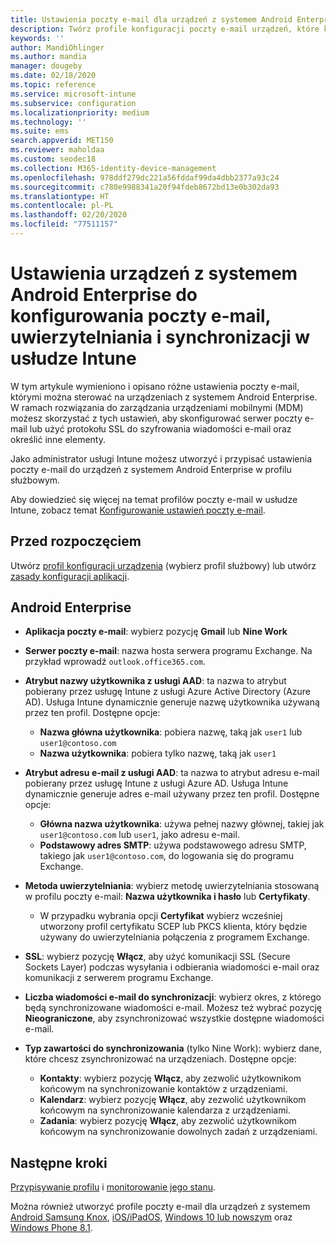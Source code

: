 ```yaml
---
title: Ustawienia poczty e-mail dla urządzeń z systemem Android Enterprise w usłudze Microsoft Intune — Azure | Microsoft Docs
description: Twórz profile konfiguracji poczty e-mail urządzeń, które korzystają z serwerów programu Exchange i pobierają atrybuty z usługi Azure Active Directory. Włącz protokół SSL lub SMIME, uwierzytelniaj użytkowników przy użyciu certyfikatów lub nazwy użytkownika/hasła oraz synchronizuj pocztę e-mail i harmonogramy w urządzeniach z profilami służbowymi systemu Android za pomocą usługi Microsoft Intune.
keywords: ''
author: MandiOhlinger
ms.author: mandia
manager: dougeby
ms.date: 02/18/2020
ms.topic: reference
ms.service: microsoft-intune
ms.subservice: configuration
ms.localizationpriority: medium
ms.technology: ''
ms.suite: ems
search.appverid: MET150
ms.reviewer: maholdaa
ms.custom: seodec18
ms.collection: M365-identity-device-management
ms.openlocfilehash: 978ddf279dc221a56fddaf99da4dbb2377a93c24
ms.sourcegitcommit: c780e9988341a20f94fdeb8672bd13e0b302da93
ms.translationtype: HT
ms.contentlocale: pl-PL
ms.lasthandoff: 02/20/2020
ms.locfileid: "77511157"
---
```

# <a name="android-enterprise-device-settings-to-configure-email-authentication-and-synchronization-in-intune"></a>Ustawienia urządzeń z systemem Android Enterprise do konfigurowania poczty e-mail, uwierzytelniania i synchronizacji w usłudze Intune



W tym artykule wymieniono i opisano różne ustawienia poczty e-mail, którymi można sterować na urządzeniach z systemem Android Enterprise. W ramach rozwiązania do zarządzania urządzeniami mobilnymi (MDM) możesz skorzystać z tych ustawień, aby skonfigurować serwer poczty e-mail lub użyć protokołu SSL do szyfrowania wiadomości e-mail oraz określić inne elementy.

Jako administrator usługi Intune możesz utworzyć i przypisać ustawienia poczty e-mail do urządzeń z systemem Android Enterprise w profilu służbowym.

Aby dowiedzieć się więcej na temat profilów poczty e-mail w usłudze Intune, zobacz temat [Konfigurowanie ustawień poczty e-mail](email-settings-configure.md).

## <a name="before-you-begin"></a>Przed rozpoczęciem

Utwórz [profil konfiguracji urządzenia](email-settings-configure.md#create-a-device-profile) (wybierz profil służbowy) lub utwórz [zasady konfiguracji aplikacji](../apps/app-configuration-policies-use-android.md).

## <a name="android-enterprise"></a>Android Enterprise

- **Aplikacja poczty e-mail**: wybierz pozycję **Gmail** lub **Nine Work**
- **Serwer poczty e-mail**: nazwa hosta serwera programu Exchange. Na przykład wprowadź `outlook.office365.com`.
- **Atrybut nazwy użytkownika z usługi AAD**: ta nazwa to atrybut pobierany przez usługę Intune z usługi Azure Active Directory (Azure AD). Usługa Intune dynamicznie generuje nazwę użytkownika używaną przez ten profil. Dostępne opcje:

  - **Nazwa główna użytkownika**: pobiera nazwę, taką jak `user1` lub `user1@contoso.com`
  - **Nazwa użytkownika**: pobiera tylko nazwę, taką jak `user1`

- **Atrybut adresu e-mail z usługi AAD**: ta nazwa to atrybut adresu e-mail pobierany przez usługę Intune z usługi Azure AD. Usługa Intune dynamicznie generuje adres e-mail używany przez ten profil. Dostępne opcje:
  - **Główna nazwa użytkownika**:  używa pełnej nazwy głównej, takiej jak `user1@contoso.com` lub `user1`, jako adresu e-mail.
  - **Podstawowy adres SMTP**: używa podstawowego adresu SMTP, takiego jak `user1@contoso.com`, do logowania się do programu Exchange.

- **Metoda uwierzytelniania**: wybierz metodę uwierzytelniania stosowaną w profilu poczty e-mail: **Nazwa użytkownika i hasło** lub **Certyfikaty**.
  - W przypadku wybrania opcji **Certyfikat** wybierz wcześniej utworzony profil certyfikatu SCEP lub PKCS klienta, który będzie używany do uwierzytelniania połączenia z programem Exchange.
- **SSL**: wybierz pozycję **Włącz**, aby użyć komunikacji SSL (Secure Sockets Layer) podczas wysyłania i odbierania wiadomości e-mail oraz komunikacji z serwerem programu Exchange.
- **Liczba wiadomości e-mail do synchronizacji**: wybierz okres, z którego będą synchronizowane wiadomości e-mail. Możesz też wybrać pozycję **Nieograniczone**, aby zsynchronizować wszystkie dostępne wiadomości e-mail.
- **Typ zawartości do synchronizowania** (tylko Nine Work): wybierz dane, które chcesz zsynchronizować na urządzeniach. Dostępne opcje:
  - **Kontakty**: wybierz pozycję **Włącz**, aby zezwolić użytkownikom końcowym na synchronizowanie kontaktów z urządzeniami.
  - **Kalendarz**: wybierz pozycję **Włącz**, aby zezwolić użytkownikom końcowym na synchronizowanie kalendarza z urządzeniami.
  - **Zadania**: wybierz pozycję **Włącz**, aby zezwolić użytkownikom końcowym na synchronizowanie dowolnych zadań z urządzeniami.

## <a name="next-steps"></a>Następne kroki

[Przypisywanie profilu](device-profile-assign.md) i [monitorowanie jego stanu](device-profile-monitor.md).

Można również utworzyć profile poczty e-mail dla urządzeń z systemem [Android Samsung Knox](email-settings-android.md), [iOS/iPadOS](email-settings-ios.md), [Windows 10 lub nowszym](email-settings-windows-10.md) oraz [Windows Phone 8.1](email-settings-windows-phone-8-1.md).

